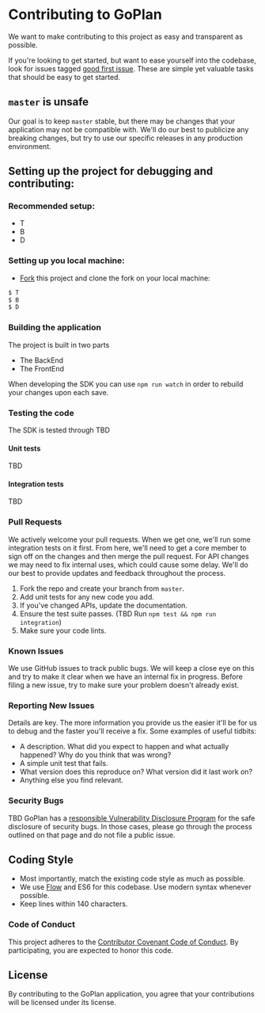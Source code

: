 # Contributing to GoPlan

We want to make contributing to this project as easy and transparent as possible.

If you're looking to get started, but want to ease yourself into the codebase, look for issues tagged [good first issue](https://github.com/GoPlan-Finance/GoPlan-app/labels/good%20first%20issue). These are simple yet valuable tasks that should be easy to get started.

## `master` is unsafe

Our goal is to keep `master` stable, but there may be changes that your application may not be compatible with. We'll do our best to publicize any breaking changes, but try to use our specific releases in any production environment.

## Setting up the project for debugging and contributing:

### Recommended setup:

* T
* B
* D

### Setting up you local machine:

* [Fork](https://github.com/GoPlan-Finance/GoPlan-app) this project and clone the fork on your local machine:

```sh
$ T
$ B
$ D
```

### Building the application

The project is built in two parts

- The BackEnd
- The FrontEnd

When developing the SDK you can use `npm run watch` in order to rebuild your changes upon each save.

### Testing the code

The SDK is tested through  TBD

#### Unit tests

TBD

#### Integration tests

TBD


### Pull Requests

We actively welcome your pull requests. When we get one, we'll run some integration tests on it first. From here, we'll need to get a core member to sign off on the changes and then merge the pull request. For API changes we may need to fix internal uses, which could cause some delay. We'll do our best to provide updates and feedback throughout the process.

1. Fork the repo and create your branch from `master`.
2. Add unit tests for any new code you add.
3. If you've changed APIs, update the documentation.
4. Ensure the test suite passes. (TBD Run `npm test && npm run integration`)
5. Make sure your code lints.

### Known Issues

We use GitHub issues to track public bugs. We will keep a close eye on this and try to make it clear when we have an internal fix in progress. Before filing a new issue, try to make sure your problem doesn't already exist.

### Reporting New Issues

Details are key. The more information you provide us the easier it'll be for us to debug and the faster you'll receive a fix. Some examples of useful tidbits:

* A description. What did you expect to happen and what actually happened? Why do you think that was wrong?
* A simple unit test that fails.
* What version does this reproduce on? What version did it last work on?
* Anything else you find relevant.

### Security Bugs

TBD GoPlan has a [responsible Vulnerability Disclosure Program](https://github.com/GoPlan-Finance/GoPlan-app/blob/master/SECURITY.md) for the safe disclosure of security bugs. In those cases, please go through the process outlined on that page and do not file a public issue.

## Coding Style

* Most importantly, match the existing code style as much as possible.
* We use [Flow](http://flowtype.org/) and ES6 for this codebase. Use modern syntax whenever possible.
* Keep lines within 140 characters.

### Code of Conduct

This project adheres to the [Contributor Covenant Code of Conduct](https://github.com/GoPlan-Finance/GoPlan-app/blob/master/CODE_OF_CONDUCT.md). By participating, you are expected to honor this code.

## License

By contributing to the GoPlan application, you agree that your contributions will be licensed under its license.
